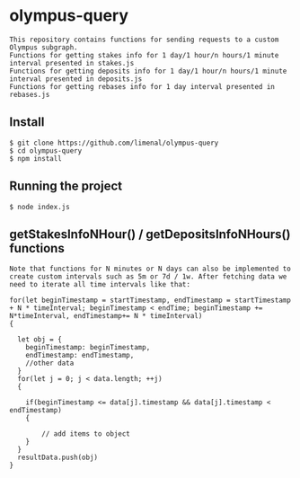 # olympus-query
    This repository contains functions for sending requests to a custom Olympus subgraph.
    Functions for getting stakes info for 1 day/1 hour/n hours/1 minute interval presented in stakes.js
    Functions for getting deposits info for 1 day/1 hour/n hours/1 minute interval presented in deposits.js
    Functions for getting rebases info for 1 day interval presented in rebases.js

## Install

    $ git clone https://github.com/limenal/olympus-query
    $ cd olympus-query
    $ npm install
    
## Running the project

    $ node index.js

## getStakesInfoNHour() / getDepositsInfoNHours() functions

    Note that functions for N minutes or N days can also be implemented to create custom intervals such as 5m or 7d / 1w. After fetching data we need to iterate all time intervals like that:
    
    for(let beginTimestamp = startTimestamp, endTimestamp = startTimestamp + N * timeInterval; beginTimestamp < endTime; beginTimestamp += N*timeInterval, endTimestamp+= N * timeInterval)
    {
      
      let obj = {
        beginTimestamp: beginTimestamp,
        endTimestamp: endTimestamp,
        //other data
      }
      for(let j = 0; j < data.length; ++j)
      {
        
        if(beginTimestamp <= data[j].timestamp && data[j].timestamp < endTimestamp)
        {

            // add items to object
        }
      }
      resultData.push(obj)
    }